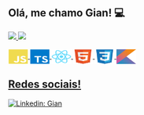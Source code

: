 ## Olá, me chamo Gian! 💻

  <div>
  <a href="https://github.com/Gian-f">
  <img height="180em" src="https://github-readme-stats.vercel.app/api?username=Gian-f&show_icons=true&theme=github_dark&include_all_commits=true&count_private=true"/>
  <img height="180em" src="https://github-readme-stats.vercel.app/api/top-langs/?username=Gian-f&layout=compact&langs_count=7&theme=github_dark"/>
  </div>
 <div style="display: inline_block"><br>
  <img align="center" alt="Gian-Js" height="30" width="40" src="https://raw.githubusercontent.com/devicons/devicon/master/icons/javascript/javascript-plain.svg">
  <img align="center" alt="Gian-Ts" height="30" width="40" src="https://raw.githubusercontent.com/devicons/devicon/master/icons/typescript/typescript-plain.svg">
  <img align="center" alt="Gian-React" height="30" width="40" src="https://raw.githubusercontent.com/devicons/devicon/master/icons/react/react-original.svg">
  <img align="center" alt="Gian-HTML" height="30" width="40" src="https://raw.githubusercontent.com/devicons/devicon/master/icons/html5/html5-original.svg">
  <img align="center" alt="Gian-CSS" height="30" width="40" src="https://raw.githubusercontent.com/devicons/devicon/master/icons/css3/css3-original.svg">
  <img align="center" alt="Gian-Kotlin" height="30" width="40" src="https://raw.githubusercontent.com/devicons/devicon/master/icons/kotlin/kotlin-original.svg">
</div>
  
  
  
## Redes sociais!
 [![Linkedin: Gian](https://img.shields.io/badge/LinkedIn-0077B5?style=for-the-badge&logo=linkedin&logoColor=white)](https://www.linkedin.com/in/gian-felipe/) 
<!-- https://github.com/Ileriayo/markdown-badges -->
